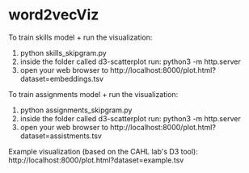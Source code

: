 # word2vecViz

To train skills model + run the visualization: 

1. python skills_skipgram.py
2. inside the folder called d3-scatterplot run: python3 -m http.server
3. open your web browser to http://localhost:8000/plot.html?dataset=embeddings.tsv


To train assignments model + run the visualization: 

1. python assignments_skipgram.py
2. inside the folder called d3-scatterplot run: python3 -m http.server
3. open your web browser to http://localhost:8000/plot.html?dataset=assistments.tsv


Example visualization (based on the CAHL lab's D3 tool):
http://localhost:8000/plot.html?dataset=example.tsv


